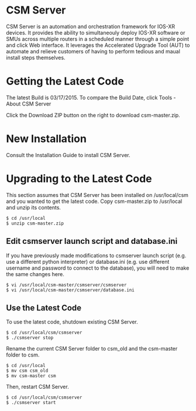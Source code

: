 # CSM Server

CSM Server is an automation and orchestration framework for IOS-XR devices.  It provides the ability to simultaneouly deploy IOS-XR software or SMUs across multiple routers in a scheduled manner through a simple point and click Web interface.  It leverages the Accelerated Upgrade Tool (AUT) to automate and relieve customers of having to perform tedious and maual install steps themselves.

# Getting the Latest Code

The latest Build is 03/17/2015.  To compare the Build Date, click Tools - About CSM Server

Click the Download ZIP button on the right to download csm-master.zip.  

# New Installation

Consult the Installation Guide to install CSM Server.

# Upgrading to the Latest Code

This section assumes that CSM Server has been installed on /usr/local/csm and you wanted to get the latest code.  Copy csm-master.zip to /usr/local and unzip its contents.

```shell
$ cd /usr/local
$ unzip csm-master.zip
```

## Edit csmserver launch script and database.ini

If you have previously made modifications to csmserver launch script (e.g. use a different python interpreter) or database.ini (e.g. use different username and password to connect to the database), you will need to make the same changes here.

```shell
$ vi /usr/local/csm-master/csmserver/csmserver
$ vi /usr/local/csm-master/csmserver/database.ini
```

## Use the Latest Code

To use the latest code, shutdown existing CSM Server.  

```shell
$ cd /usr/local/csm/csmserver
$ ./csmserver stop
```

Rename the current CSM Server folder to csm_old and the csm-master folder to csm.  

```shell
$ cd /usr/local
$ mv csm csm_old              
$ mv csm-master csm
```

Then, restart CSM Server.

```shell
$ cd /usr/local/csm/csmserver
$ ./csmserver start
```
